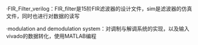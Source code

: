 ·FIR_Filter_verilog：FIR_filter是15阶FIR滤波器的设计文件，sim是滤波器的仿真文件，同时也进行对数据的读写



·modulation and demodulation system：对调制与解调系统的实现，以及输入vivado的数据转化，使用MATLAB编程
